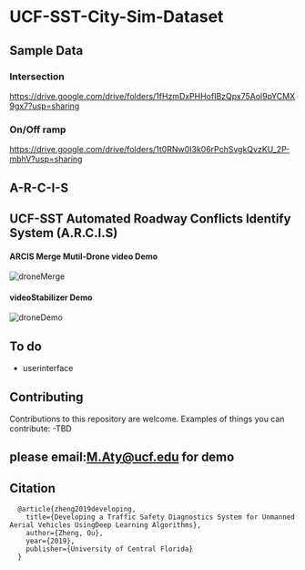 # UCF-SST-City-Sim-Dataset

## Sample Data
### Intersection
https://drive.google.com/drive/folders/1fHzmDxPHHofIBzQpx75Aol9pYCMX9gx7?usp=sharing
### On/Off ramp
https://drive.google.com/drive/folders/1t0RNw0I3k06rPchSvgkQvzKU_2P-mbhV?usp=sharing




## A-R-C-I-S
## UCF-SST Automated Roadway Conflicts Identify System (A.R.C.I.S)
#### ARCIS Merge Mutil-Drone video Demo
![droneMerge](https://github.com/ozheng1993/A-R-C-I-S/blob/master/asset/droneMerge.gif)

#### videoStabilizer Demo
![droneDemo](https://github.com/ozheng1993/videoStabilizer/blob/master/assets/demo.gif)

## To do

* userinterface

## Contributing
Contributions to this repository are welcome. Examples of things you can contribute:
-TBD
## please email:M.Aty@ucf.edu for demo

## Citation
      @article{zheng2019developing,
        title={Developing a Traffic Safety Diagnostics System for Unmanned Aerial Vehicles UsingDeep Learning Algorithms},
        author={Zheng, Ou},
        year={2019},
        publisher={University of Central Florida}
      }
